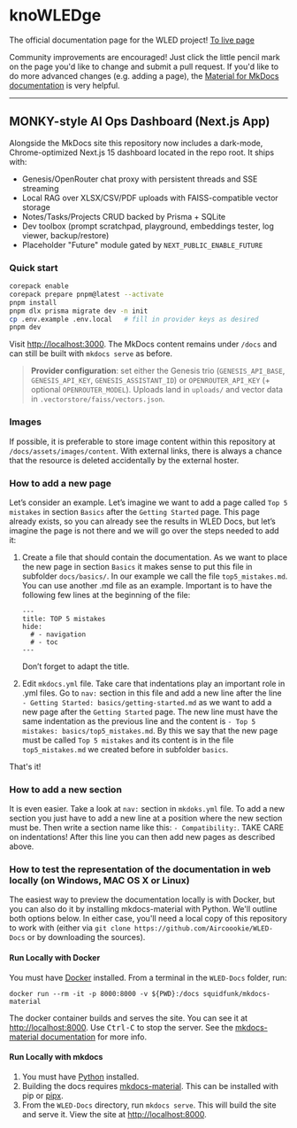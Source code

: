# knoWLEDge

The official documentation page for the WLED project!
[To live page](https://kno.wled.ge)

Community improvements are encouraged! Just click the little pencil mark on the page you'd like to change and submit a pull request.
If you'd like to do more advanced changes (e.g. adding a page), the [Material for MkDocs documentation](https://squidfunk.github.io/mkdocs-material/getting-started/) is very helpful.

---

## MONKY-style AI Ops Dashboard (Next.js App)

Alongside the MkDocs site this repository now includes a dark-mode, Chrome-optimized Next.js 15 dashboard located in the repo root. It ships with:

- Genesis/OpenRouter chat proxy with persistent threads and SSE streaming
- Local RAG over XLSX/CSV/PDF uploads with FAISS-compatible vector storage
- Notes/Tasks/Projects CRUD backed by Prisma + SQLite
- Dev toolbox (prompt scratchpad, playground, embeddings tester, log viewer, backup/restore)
- Placeholder "Future" module gated by `NEXT_PUBLIC_ENABLE_FUTURE`

### Quick start

```bash
corepack enable
corepack prepare pnpm@latest --activate
pnpm install
pnpm dlx prisma migrate dev -n init
cp .env.example .env.local   # fill in provider keys as desired
pnpm dev
```

Visit <http://localhost:3000>. The MkDocs content remains under `/docs` and can still be built with `mkdocs serve` as before.

> **Provider configuration**: set either the Genesis trio (`GENESIS_API_BASE`, `GENESIS_API_KEY`, `GENESIS_ASSISTANT_ID`) or `OPENROUTER_API_KEY` (+ optional `OPENROUTER_MODEL`). Uploads land in `uploads/` and vector data in `.vectorstore/faiss/vectors.json`.

### Images

If possible, it is preferable to store image content within this repository at `/docs/assets/images/content`. With external links, there is always a chance that the resource is deleted accidentally by the external hoster.

### How to add a new page

Let’s consider an example. Let’s imagine we want to add a page called `Top 5 mistakes` in section `Basics` after the `Getting Started` page. This page already exists, so you can already see the results in WLED Docs, but let’s imagine the page is not there and we will go over the steps needed to add it:

  1. Create a file that should contain the documentation. As we want to place the new page in section `Basics` it makes sense to put this file in subfolder `docs/basics/`. In our example we call the file `top5_mistakes.md`. You can use another .md file as an example. Important is to have the following few lines at the beginning of the file:
     ```
     ---
     title: TOP 5 mistakes
     hide:
       # - navigation
       # - toc
     ---
     ```
     Don’t forget to adapt the title.

  2. Edit `mkdocs.yml` file. Take care that indentations play an important role in .yml files. Go to `nav:` section in this file and add a new line after the line `- Getting Started: basics/getting-started.md` as we want to add a new page after the `Getting Started` page. The new line must have the same indentation as the previous line and the content is `- Top 5 mistakes: basics/top5_mistakes.md`. By this we say that the new page must be called `Top 5 mistakes` and its content is in the file `top5_mistakes.md` we created before in subfolder `basics`.

That's it!

### How to add a new section

It is even easier. Take a look at `nav:` section in `mkdoks.yml` file. To add a new section you just have to add a new line at a position where the new section must be. Then write a section name like this: `- Compatibility:`. TAKE CARE on indentations! After this line you can then add new pages as described above.

### How to test the representation of the documentation in web locally (on Windows, MAC OS X or Linux)

The easiest way to preview the documentation locally is with Docker, but you can also do it by installing mkdocs-material with Python. We'll outline both options below. In either case, you'll need a local copy of this repository to work with (either via `git clone https://github.com/Aircoookie/WLED-Docs` or by downloading the sources).

#### Run Locally with Docker

You must have [Docker](https://www.docker.com/products/docker-desktop/) installed. From a terminal in the `WLED-Docs` folder, run:

```
docker run --rm -it -p 8000:8000 -v ${PWD}:/docs squidfunk/mkdocs-material
```

The docker container builds and serves the site. You can see it at <http://localhost:8000>. Use <kbd>Ctrl-C</kbd> to stop the server. See the [mkdocs-material documentation](https://squidfunk.github.io/mkdocs-material/creating-your-site/#previewing-as-you-write) for more info.

#### Run Locally with mkdocs

1. You must have [Python](https://www.python.org/) installed.
2. Building the docs requires [mkdocs-material](https://squidfunk.github.io/mkdocs-material/getting-started/). This can be installed with pip or [pipx](https://github.com/pypa/pipx).
3. From the `WLED-Docs` directory, run `mkdocs serve`. This will build the site and serve it. View the site at <http://localhost:8000>.
